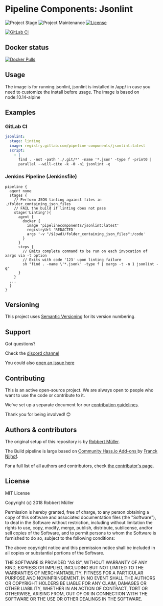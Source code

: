 # Pipeline Components: Jsonlint

![Project Stage][project-stage-shield]
![Project Maintenance][maintenance-shield]
[![License][license-shield]](LICENSE)

[![GitLab CI][gitlabci-shield]][gitlabci]

## Docker status

[![Docker Pulls][pulls-shield]][dockerhub]

## Usage

The image is for running jsonlint, jsonlint is installed in /app/ in case you need to customize the install before usage.
The image is based on node:10.14-alpine

## Examples

### GitLab CI
```yaml
jsonlint:
  stage: linting
  image: registry.gitlab.com/pipeline-components/jsonlint:latest
  script:
    - |
      find . -not -path './.git/*' -name '*.json' -type f -print0 |
      parallel --will-cite -k -0 -n1 jsonlint -q
```

### Jenkins Pipeline (Jenkinsfile)
```
pipeline {
  agent none
  stages {
    // Perform JSON linting against files in ./folder_containing_json_files
    // FAIL the build if linting does not pass
    stage('Linting'){
      agent {
        docker {
          image 'pipelinecomponents/jsonlint:latest'
          registryUrl 'REDACTED'
          args '-v "/$(pwd)/folder_containing_json_files":/code'
        }
      }
      steps {
        // Emits complete command to be run on each invocation of xargs via -t option
        // Exits with code '123' upon linting failure
        sh "find . -name \'*.json\' -type f | xargs -t -n 1 jsonlint -q"
      }
    }
  ...
  }
}
```

## Versioning

This project uses [Semantic Versioning][semver] for its version numbering.

## Support

Got questions?

Check the [discord channel][discord]

You could also [open an issue here][issue]

## Contributing

This is an active open-source project. We are always open to people who want to
use the code or contribute to it.

We've set up a separate document for our [contribution guidelines](CONTRIBUTING.md).

Thank you for being involved! :heart_eyes:

## Authors & contributors

The original setup of this repository is by [Robbert Müller][mjrider].

The Build pipeline is large based on [Community Hass.io Add-ons
][hassio-addons] by [Franck Nijhof][frenck].

For a full list of all authors and contributors,
check [the contributor's page][contributors].

## License

MIT License

Copyright (c) 2018 Robbert Müller

Permission is hereby granted, free of charge, to any person obtaining a copy
of this software and associated documentation files (the "Software"), to deal
in the Software without restriction, including without limitation the rights
to use, copy, modify, merge, publish, distribute, sublicense, and/or sell
copies of the Software, and to permit persons to whom the Software is
furnished to do so, subject to the following conditions:

The above copyright notice and this permission notice shall be included in all
copies or substantial portions of the Software.

THE SOFTWARE IS PROVIDED "AS IS", WITHOUT WARRANTY OF ANY KIND, EXPRESS OR
IMPLIED, INCLUDING BUT NOT LIMITED TO THE WARRANTIES OF MERCHANTABILITY,
FITNESS FOR A PARTICULAR PURPOSE AND NONINFRINGEMENT. IN NO EVENT SHALL THE
AUTHORS OR COPYRIGHT HOLDERS BE LIABLE FOR ANY CLAIM, DAMAGES OR OTHER
LIABILITY, WHETHER IN AN ACTION OF CONTRACT, TORT OR OTHERWISE, ARISING FROM,
OUT OF OR IN CONNECTION WITH THE SOFTWARE OR THE USE OR OTHER DEALINGS IN THE
SOFTWARE.

[commits]: https://gitlab.com/pipeline-components/jsonlint/-/commits/master
[contributors]: https://gitlab.com/pipeline-components/jsonlint/-/graphs/master
[dockerhub]: https://hub.docker.com/r/pipelinecomponents/jsonlint
[license-shield]: https://img.shields.io/badge/License-MIT-green.svg
[mjrider]: https://gitlab.com/mjrider
[discord]: https://discord.gg/vhxWFfP
[gitlabci-shield]: https://img.shields.io/gitlab/pipeline/pipeline-components/jsonlint.svg
[gitlabci]: https://gitlab.com/pipeline-components/jsonlint/-/commits/master
[issue]: https://gitlab.com/pipeline-components/jsonlint/issues
[keepchangelog]: http://keepachangelog.com/en/1.0.0/
[maintenance-shield]: https://img.shields.io/maintenance/yes/2023.svg
[project-stage-shield]: https://img.shields.io/badge/project%20stage-production%20ready-brightgreen.svg
[pulls-shield]: https://img.shields.io/docker/pulls/pipelinecomponents/jsonlint.svg
[releases]: https://gitlab.com/pipeline-components/jsonlint/tags
[repository]: https://gitlab.com/pipeline-components/jsonlint
[semver]: http://semver.org/spec/v2.0.0.html

[frenck]: https://github.com/frenck
[hassio-addons]: https://github.com/hassio-addons
